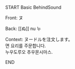 START
Basic BehindSound

Front:
ヌ


Back:
[[ぬ]] nu 누


Context:
ヌードルを注文します。  
면 요리를 주문합니다.  
누우도루오 추우몬시마스.  

<!--ID: 1746587006892-->
END